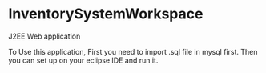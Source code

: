 # InventorySystemWorkspace
J2EE Web application

To Use this application,
First you need to import .sql file in mysql first.
Then you can set up on your eclipse IDE and run it.
